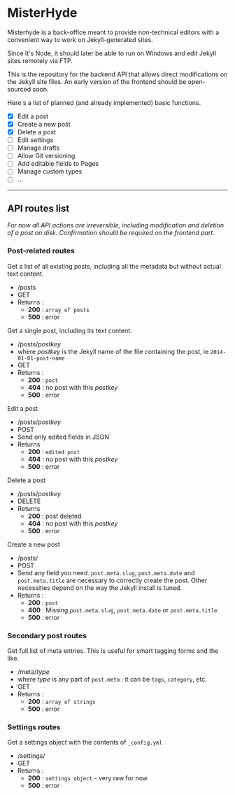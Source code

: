 # MisterHyde

Misterhyde is a back-office meant to provide non-technical editors with a convenient way to work on Jekyll-generated sites.

Since it's Node, it should later be able to run on Windows and edit Jekyll sites remotely via FTP.

This is the repository for the backend API that allows direct modifications on the Jekyll site files. An early version of the frontend should be open-sourced soon.

Here's a list of planned (and already implemented) basic functions.

- [x] Edit a post
- [x] Create a new post
- [x] Delete a post
- [ ] Edit settings
- [ ] Manage drafts
- [ ] Allow Git versioning
- [ ] Add editable fields to Pages
- [ ] Manage custom types
- [ ] ...

---

## API routes list

*For now all API actions are irreversible, including modification and deletion of a post on disk. Confirmation should be required on the frontend part.*

### Post-related routes

Get a list of all existing posts, including all the metadata but without actual text content.

* /posts
* GET
* Returns :
  * **200** : `array of posts`
  * **500** : error
  
Get a single post, including its text content.

* /posts/*postkey*
* where *postkey* is the Jekyll name of the file containing the post, ie `2014-01-01-post-name`
* GET
* Returns :
  * **200** : `post`
  * **404** : no post with this *postkey*
  * **500** : error

Edit a post

* /posts/*postkey*
* POST
* Send only edited fields in JSON
* Returns
  * **200** : `edited post`
  * **404** : no post with this *postkey*
  * **500** : error
  
Delete a post

* /posts/*postkey*
* DELETE
* Returns
  * **200** : post deleted
  * **404** : no post with this *postkey*
  * **500** : error
  
Create a new post

* /posts/
* POST
* Send any field you need. `post.meta.slug`, `post.meta.date` and `post.meta.title` are necessary to correctly create the post. Other necessities depend on the way the Jekyll install is tuned.
* Returns :
  * **200** : `post`
  * **400** : Missing `post.meta.slug`, `post.meta.date` or `post.meta.title`
  * **500** : error
  
### Secondary post routes

Get full list of meta entries. This is useful for smart tagging forms and the like.

* /meta/*type*
* where *type* is any part of `post.meta` : it can be `tags`, `category`, etc.
* GET
* Returns :
  * **200** : `array of strings`
  * **500** : error
  
### Settings routes

Get a settings object with the contents of `_config.yml`

* /settings/
* GET
* Returns :
  * **200** : `settings object` - very raw for now
  * **500** : error



